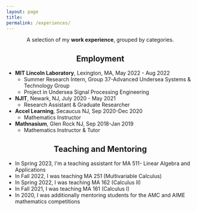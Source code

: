 ```yaml
---
layout: page
title: 
permalink: /experiences/
---
```


<p align="center">
A selection of my <b> work experience</b>, grouped by categories.
</p>

## <center>Employment</center>

- **MIT Lincoln Laboratory**, Lexington, MA,  May 2022 - Aug 2022
  * Summer Research Intern, Group 37-Advanced Undersea Systems & Technology Group 
  * Project in Undersea Signal Processing Engineering
- **NJIT**, Newark, NJ, July 2020 - May 2021
  * Research Assistant & Graduate Researcher
- **Accel Learning**, Secaucus NJ, Sep 2020-Dec 2020
  * Mathematics Instructor
- **Mathnasium**, Glen Rock NJ, Sep 2018-Jan 2019
  * Mathematics Instructor & Tutor


## <center>Teaching and Mentoring</center>

* In Spring 2023, I'm a teaching assistant for MA 511- Linear Algebra and Applications
* In Fall 2022, I was teaching MA 251 (Multivariable Calculus)
* In Spring 2022, I was teaching MA 162 (Calculus II)
* In Fall 2021, I was teaching MA 161 (Calculus I)
* In 2020, I was additionally mentoring students for the AMC and AIME mathematics competitions




